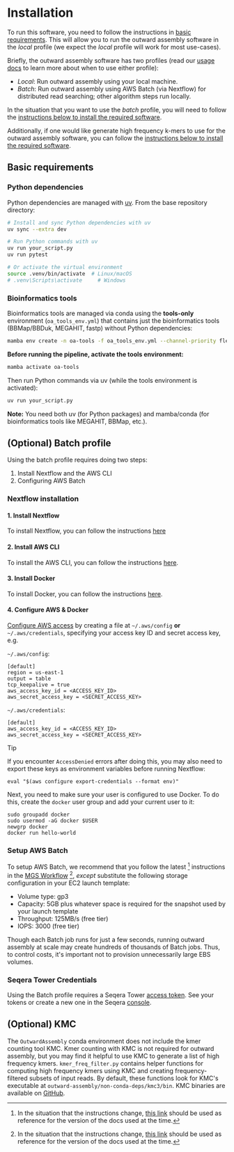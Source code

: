 # Installation

To run this software, you need to follow the instructions in [basic requirements](#basic-requirements). This will allow you to run the outward assembly software in the *local* profile (we expect the *local* profile will work for most use-cases).

Briefly, the outward assembly software has two profiles (read our [usage docs](./usage.md#profiles) to learn more about when to use either profile):
* *Local*: Run outward assembly using your local machine.
* *Batch*: Run outward assembly using AWS Batch (via Nextflow) for distributed read searching; other algorithm steps run locally.

In the situation that you want to use the *batch* profile, you will need to follow the [instructions below to install the required software](#optional-batch-profile).

Additionally, if one would like generate high frequency k-mers to use for the outward assembly software, you can follow the [instructions below to install the required software](#optional-kmc).

## Basic requirements

### Python dependencies

Python dependencies are managed with [uv](https://docs.astral.sh/uv/). From the base repository directory:

```bash
# Install and sync Python dependencies with uv
uv sync --extra dev

# Run Python commands with uv
uv run your_script.py
uv run pytest

# Or activate the virtual environment
source .venv/bin/activate  # Linux/macOS
# .venv\Scripts\activate     # Windows
```

### Bioinformatics tools

Bioinformatics tools are managed via conda using the **tools-only** environment (`oa_tools_env.yml`) that contains just the bioinformatics tools (BBMap/BBDuk, MEGAHIT, fastp) without Python dependencies:

```bash
mamba env create -n oa-tools -f oa_tools_env.yml --channel-priority flexible
```

**Before running the pipeline, activate the tools environment:**

```bash
mamba activate oa-tools
```

Then run Python commands via uv (while the tools environment is activated):
```bash
uv run your_script.py
```

**Note:** You need both uv (for Python packages) and mamba/conda (for bioinformatics tools like MEGAHIT, BBMap, etc.).

## (Optional) Batch profile

Using the batch profile requires doing two steps:

1. Install Nextflow and the AWS CLI
2. Configuring AWS Batch

### Nextflow installation

#### 1. Install Nextflow 
To install Nextflow, you can follow the instructions [here](https://www.nextflow.io/docs/latest/getstarted.html)

#### 2. Install AWS CLI
To install the AWS CLI, you can follow the instructions [here](https://docs.aws.amazon.com/cli/latest/userguide/getting-started-install.html).

#### 3. Install Docker
To install Docker, you can follow the instructions [here](https://docs.docker.com/engine/install/).

#### 4. Configure AWS & Docker

[Configure AWS access](https://www.nextflow.io/docs/latest/aws.html) by creating a file at `~/.aws/config` **or** `~/.aws/credentials`, specifying your access key ID and secret access key, e.g.

`~/.aws/config`:
```
[default]
region = us-east-1
output = table
tcp_keepalive = true
aws_access_key_id = <ACCESS_KEY_ID>
aws_secret_access_key = <SECRET_ACCESS_KEY>
```

`~/.aws/credentials`:
```
[default]
aws_access_key_id = <ACCESS_KEY_ID>
aws_secret_access_key = <SECRET_ACCESS_KEY>
```

> [!TIP]
> If you encounter `AccessDenied` errors after doing this, you may also need to export these keys as environment variables before running Nextflow:
>
> ```
> eval "$(aws configure export-credentials --format env)"
> ```

Next, you need to make sure your user is configured to use Docker. To do this, create the `docker` user group and add your current user to it:

```
sudo groupadd docker
sudo usermod -aG docker $USER
newgrp docker
docker run hello-world
```

### Setup AWS Batch

To setup AWS Batch, we recommend that you follow the latest [^1] instructions in the [MGS Workflow](https://github.com/naobservatory/mgs-workflow/blob/master/docs/batch.md) [^1], _except_ substitute the following storage configuration in your EC2 launch template:
* Volume type: gp3
* Capacity: 5GB plus whatever space is required for the snapshot used by your launch template
* Throughput: 125MB/s (free tier)
* IOPS: 3000 (free tier)

Though each Batch job runs for just a few seconds, running outward assembly at scale may create hundreds of thousands of Batch jobs. Thus, to control costs, it's important not to provision unnecessarily large EBS volumes. 

[^1]: In the situation that the instructions change, [this link](https://github.com/naobservatory/mgs-workflow/blob/9fe05a5ca9ce7cbc886927788f22c71ff9f26443/docs/batch.md) should be used as reference for the version of the docs used at the time.

### Seqera Tower Credentials
Using the Batch profile requires a Seqera Tower [access token](https://docs.seqera.io/platform-cloud/api/overview). See your tokens or create a new one in the Seqera [console](https://cloud.seqera.io/tokens).

## (Optional) KMC

The `OutwardAssembly` conda environment does not include the kmer counting tool KMC. Kmer counting with KMC is not required for outward assembly, but you may find it helpful to use KMC to generate a list of high frequency kmers. `kmer_freq_filter.py` contains helper functions for computing high frequency kmers using KMC and creating frequency-filtered subsets of input reads. By default, these functions look for KMC's executable at `outward-assembly/non-conda-deps/kmc3/bin`. KMC binaries are available on [GitHub](https://github.com/refresh-bio/KMC/releases). 
